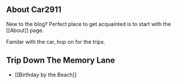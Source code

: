 ## About Car2911
New to the blog? Perfect place to get acquainted is to start with the [[About]] page.

Familar with the car, hop on for the trips.

## Trip Down The Memory Lane
- [[Birthday by the Beach]]